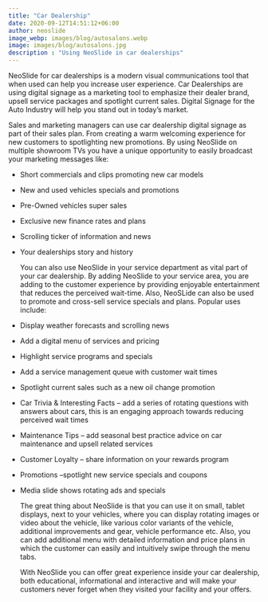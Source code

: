 ```yaml
---
title: "Car Dealership"
date: 2020-09-12T14:51:12+06:00
author: neoslide
image_webp: images/blog/autosalons.webp
image: images/blog/autosalons.jpg
description : "Using NeoSlide in car dealerships"
---
```

   NeoSlide for car dealerships is a modern visual communications tool that when used can help you increase user experience. Car Dealerships are using digital signage as a marketing tool to emphasize their dealer brand, upsell service packages and spotlight current sales. Digital Signage for the Auto Industry will help you stand out in today’s market. 

   Sales and marketing managers can use car dealership digital signage as part of their sales plan. From creating a warm welcoming experience for new customers to spotlighting new promotions. By using NeoSlide on multiple showroom TVs you have a unique opportunity to easily broadcast your marketing messages like:
- Short commercials and clips promoting new car models
- New and used vehicles specials and promotions
- Pre-Owned vehicles super sales
- Exclusive new finance rates and plans
- Scrolling ticker of information and news
- Your dealerships story and history

   You can also use NeoSlide in your service department as vital part of your car dealership. By adding NeoSlide to your service area, you are adding to the customer experience by providing enjoyable entertainment that reduces the perceived wait-time. Also, NeoSLide can also be used to promote and cross-sell service specials and plans. Popular uses include:
- Display weather forecasts and scrolling news
- Add a digital menu of services and pricing
- Highlight service programs and specials
- Add a service management queue with customer wait times
- Spotlight current sales such as a new oil change promotion
- Car Trivia & Interesting Facts – add a series of rotating questions with answers about cars, this is an engaging approach towards reducing perceived wait times
- Maintenance Tips – add seasonal best practice advice on car maintenance and upsell related services
- Customer Loyalty – share information on your rewards program
- Promotions –spotlight new service specials and coupons
- Media slide shows rotating ads and specials

   The great thing about NeoSlide is that you can use it on small, tablet displays, next to your vehicles, where you can display rotating images or video about the vehicle, like various color variants of the vehicle, additional improvements and gear, vehicle performance etc. Also, you can add additional menu with detailed information and price plans in which the customer can easily and intuitively swipe through the menu tabs.

   With NeoSlide you can offer great experience inside your car dealership, both educational, informational and interactive and will make your customers never forget when they visited your facility and your offers.
